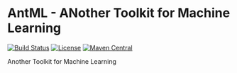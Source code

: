 # AntML - ANother Toolkit for Machine Learning
[![Build Status](https://travis-ci.org/myui/antml.svg?branch=master)](https://travis-ci.org/myui/antml)
[![License](http://img.shields.io/:license-Apache_v2-blue.svg)](https://github.com/myui/antml/blob/master/LICENSE)
[![Maven Central](https://maven-badges.herokuapp.com/maven-central/io.github.myui/antml/badge.svg)](https://maven-badges.herokuapp.com/maven-central/io.github.myui/antml)

Another Toolkit for Machine Learning